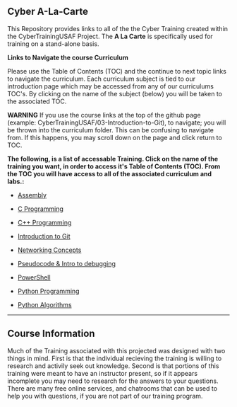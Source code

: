 ## Cyber A-La-Carte

This Repository provides links to all of the the Cyber Training created within the CyberTrainingUSAF Project.  The **A La Carte** is specifically used for training on a stand-alone basis.

**Links to Navigate the course Curriculum**

Please use the Table of Contents (TOC) and the continue to next topic links to navigate the curriculum. Each curriculum subject is tied to our introduction page which may be accessed from any of our curriculums TOC's. By clicking on the name of the subject (below) you will be taken to the associated TOC. 

**WARNING** If you use the course links at the top of the github page (example: CyberTrainingUSAF/03-Introduction-to-Git), to navigate; you will be thrown into the curriculum folder. This can be confusing to navigate from.  If this happens, you may scroll down on the page and click return to TOC.

**The following, is a list of accessable Training.  Click on the name of the training you want, in order to access it's Table of Contents (TOC).  From the TOC you will have access to all of the associated curriculum and labs.:**


* <a href="https://github.com/CyberTrainingUSAF/04-C-Programming/blob/master/00-Table-of-Contents.md" > Assembly </a>

* <a href="https://github.com/CyberTrainingUSAF/04-C-Programming/blob/master/00-Table-of-Contents.md" > C Programming </a>

* <a href="https://github.com/CyberTrainingUSAF/10-Archive/blob/master/IQT-CPP_Programming/00-Table-of-Contents.md" > C++ Programming </a>

* <a href="https://github.com/CyberTrainingUSAF/02-Introduction-to-Git/blob/master/00-Table-of-Contents.md" > Introduction to Git </a>


* <a href="https://github.com/CyberTrainingUSAF/07-Network-Programming/blob/master/00-Table-of-Contents.md" > Networking Concepts </a>

* <a href="https://github.com/CyberTrainingUSAF/03-IDE-s-and-Algorithms-Pt.-1/blob/master/00-Table-of-Contents.md" > Pseudocode & Intro to debugging </a>

* <a href="https://github.com/CyberTrainingUSAF/Powershell_Training/blob/master/00-Table-of-Contents.md" > PowerShell </a>

* <a href="https://github.com/CyberTrainingUSAF/05-Python-Programming/blob/master/00-Table-of-Contents.md" > Python Programming </a>

* <a href="https://github.com/CyberTrainingUSAF/06-Intro-to-Algorithms/blob/master/00-Table-of-Contents.md" > Python Algorithms </a>


---

## Course Information

Much of the Training associated with this projected was designed with two things in mind.  First is that the individual recieving the training is willing to research and activily seek out knowledge.  Second is that portions of this training were meant to have an instructor present, so if it appears incomplete you may need to research for the answers to your questions.  There are many free online services, and chatrooms that can be used to help you with questions, if you are not part of our training program.  

